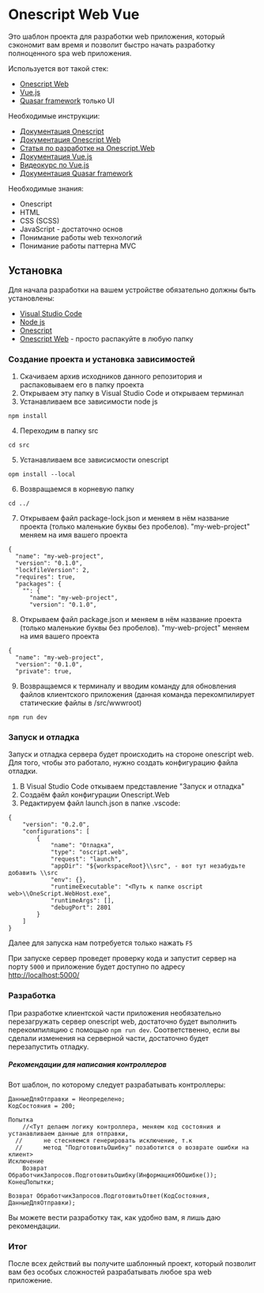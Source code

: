 # Onescript Web Vue

Это шаблон проекта для разработки web приложения, который сэкономит вам время и позволит быстро начать разработку полноценного spa web приложения.

Используется вот такой стек:

* [Onescript Web](http://web.oscript.io/)
* [Vue.js](https://v3.ru.vuejs.org/ru/guide/introduction.html)
* [Quasar framework](https://quasar.dev/) только UI

Необходимые инструкции:

* [Документация Onescript](https://oscript.io/syntax/)
* [Документация Onescript Web](http://web.oscript.io/syntax/)
* [Статья по разработке на Onescript.Web](https://infostart.ru/1c/articles/1063641/)
* [Документация Vue.js](https://v3.ru.vuejs.org/ru/guide/introduction.html)
* [Видеокурс по Vue.js](https://www.youtube.com/watch?v=XzLuMtDelGk&t=9076s)
* [Документация Quasar framework](https://quasar.dev/introduction-to-quasar)

Необходимые знания:

* Onescript
* HTML
* CSS (SCSS)
* JavaScript - достаточно основ
* Понимание работы web технологий
* Понимание работы паттерна MVC

## Установка

Для начала разработки на вашем устройстве обязательно должны быть установлены:

* [Visual Studio Code](https://code.visualstudio.com/download)
* [Node js](https://nodejs.org/en/download/)
* [Onescript](https://github.com/EvilBeaver/OneScript)
* [Onescript Web](https://github.com/EvilBeaver/OneScript.Web) - просто распакуйте в любую папку

### Создание проекта и установка зависимостей

1. Скачиваем архив исходников данного репозитория и распаковываем его в папку проекта
2. Открываем эту папку в Visual Studio Code и открываем терминал
3. Устанавливаем все зависимости node js

```
npm install
```

4. Переходим в папку src

```
cd src
```

5. Устанавливаем все зависисмости onescript

```
opm install --local
```

6. Возвращаемся в корневую папку

```
cd ../
```
7. Открываем файл package-lock.json и меняем в нём название проекта (только маленькие буквы без пробелов). "my-web-project" меняем на имя вашего проекта

```
{
  "name": "my-web-project",
  "version": "0.1.0",
  "lockfileVersion": 2,
  "requires": true,
  "packages": {
    "": {
      "name": "my-web-project",
      "version": "0.1.0",
```
8. Открываем файл package.json и меняем в нём название проекта (только маленькие буквы без пробелов). "my-web-project" меняем на имя вашего проекта

```
{
  "name": "my-web-project",
  "version": "0.1.0",
  "private": true,
```

9. Возвращаемся к терминалу и вводим команду для обновления файлов клиентского приложения (данная команда перекомпилирует статические файлы в /src/wwwroot)

```
npm run dev
```

### Запуск и отладка

Запуск и отладка сервера будет происходить на стороне onescript web.
Для того, чтобы это работало, нужно создать конфигурацию файла отладки.

1. В  Visual Studio Code откываем представление "Запуск и отладка"
2. Создаём файл конфигурации Onescript.Web
3. Редактируем файл launch.json в папке .vscode:

```
{
    "version": "0.2.0",
    "configurations": [
        {
            "name": "Отладка",
            "type": "oscript.web",
            "request": "launch",
            "appDir": "${workspaceRoot}\\src", - вот тут незабудьте добавить \\src
            "env": {},
            "runtimeExecutable": "<Путь к папке oscript web>\\OneScript.WebHost.exe",
            "runtimeArgs": [],
            "debugPort": 2801
        }
    ]
}
```

Далее для запуска нам потребуется только нажать ```F5```

При запуске сервер проведет проверку кода и запустит сервер на порту ```5000``` и приложение будет доступно по адресу <http://localhost:5000/>

### Разработка

При разработке клиентской части приложения необязательно перезагружать сервер onescript web, достаточно будет выполнить перекомпиляцию с помощью ```npm run dev```. Соответственно, если вы сделали изменения на серверной части, достаточно будет перезапустить отладку.

##### Рекомендации для написания контроллеров

Вот шаблон, по которому следует разрабатывать контроллеры:

```bsl
ДанныеДляОтправки = Неопределено;
КодСостояния = 200;

Попытка
	//<Тут делаем логику контроллера, меняем код состояния и устанавливаем данные для отправки, 
  //      не стесняемся генерировать исключение, т.к 
  //      метод "ПодготовитьОшибку" позаботится о возврате ошибки на клиент>
Исключение
	Возврат ОбработчикЗапросов.ПодготовитьОшибку(ИнформацияОбОшибке());
КонецПопытки;	

Возврат ОбработчикЗапросов.ПодготовитьОтвет(КодСостояния, ДанныеДляОтправки);
```
Вы можете вести разработку так, как удобно вам, я лишь даю рекомендации.

### Итог

После всех действий вы получите шаблонный проект, который позволит вам без особых сложностей разрабатывать любое spa web приложение.
